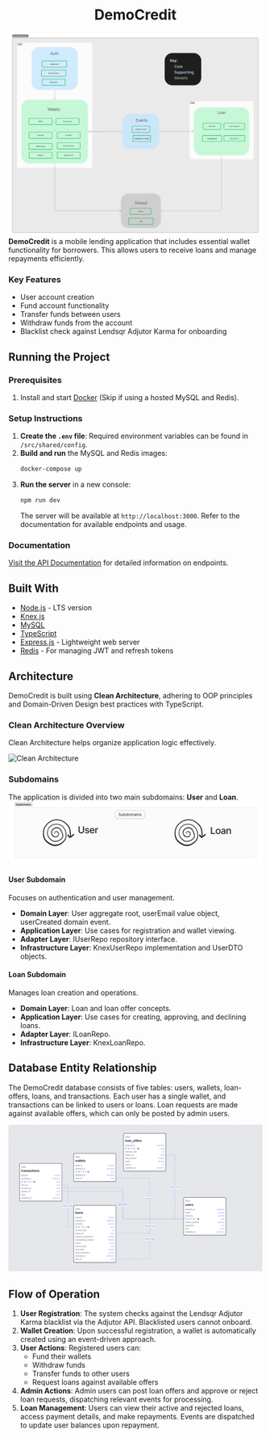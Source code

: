 
<h1 align="center">DemoCredit</h1>

![Bounded Context Overview](./diagrams/bounded-context.jpg)
**DemoCredit** is a mobile lending application that includes essential wallet functionality for borrowers. This allows users to receive loans and manage repayments efficiently. 

### Key Features
- User account creation
- Fund account functionality
- Transfer funds between users
- Withdraw funds from the account
- Blacklist check against Lendsqr Adjutor Karma for onboarding

## Running the Project

### Prerequisites
1. Install and start [Docker](https://docs.docker.com/compose/gettingstarted/) (Skip if using a hosted MySQL and Redis).
  
### Setup Instructions
1. **Create the `.env` file**: Required environment variables can be found in `/src/shared/config`.
2. **Build and run** the MySQL and Redis images:
   ```bash
   docker-compose up
   ```
3. **Run the server** in a new console:
   ```bash
   npm run dev
   ```
   The server will be available at `http://localhost:3000`. Refer to the documentation for available endpoints and usage.

### Documentation
[Visit the API Documentation](https://documenter.getpostman.com/view/24186009/2sAXxWZoxP) for detailed information on endpoints.

## Built With

- [Node.js](https://nodejs.org/) - LTS version
- [Knex.js](http://knexjs.org/)
- [MySQL](https://www.mysql.com/)
- [TypeScript](https://www.typescriptlang.org/)
- [Express.js](https://expressjs.com/) - Lightweight web server
- [Redis](https://redis.io/) - For managing JWT and refresh tokens

## Architecture

DemoCredit is built using **Clean Architecture**, adhering to OOP principles and Domain-Driven Design best practices with TypeScript.

### Clean Architecture Overview
Clean Architecture helps organize application logic effectively.

![Clean Architecture](https://user-images.githubusercontent.com/6892666/66703014-dc540e80-ecdb-11e9-81ac-9cc24e28f8c3.png)

### Subdomains
The application is divided into two main subdomains: **User** and **Loan**.
<img width="855" alt="Frame 3 (1)" src="/diagrams/subdomains.jpg">

#### User Subdomain
Focuses on authentication and user management.
- **Domain Layer**: User aggregate root, userEmail value object, userCreated domain event.
- **Application Layer**: Use cases for registration and wallet viewing.
- **Adapter Layer**: IUserRepo repository interface.
- **Infrastructure Layer**: KnexUserRepo implementation and UserDTO objects.

#### Loan Subdomain
Manages loan creation and operations.
- **Domain Layer**: Loan and loan offer concepts.
- **Application Layer**: Use cases for creating, approving, and declining loans.
- **Adapter Layer**: ILoanRepo.
- **Infrastructure Layer**: KnexLoanRepo.


## Database Entity Relationship
The DemoCredit database consists of five tables: users, wallets, loan-offers, loans, and transactions. Each user has a single wallet, and transactions can be linked to users or loans. Loan requests are made against available offers, which can only be posted by admin users.

![ER Diagram](./diagrams/erdiagram.png)

## Flow of Operation
1. **User Registration**: The system checks against the Lendsqr Adjutor Karma blacklist via the Adjutor API. Blacklisted users cannot onboard.
2. **Wallet Creation**: Upon successful registration, a wallet is automatically created using an event-driven approach.
3. **User Actions**: Registered users can:
   - Fund their wallets
   - Withdraw funds
   - Transfer funds to other users
   - Request loans against available offers
4. **Admin Actions**: Admin users can post loan offers and approve or reject loan requests, dispatching relevant events for processing.
5. **Loan Management**: Users can view their active and rejected loans, access payment details, and make repayments. Events are dispatched to update user balances upon repayment.

